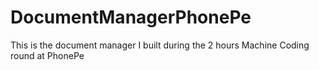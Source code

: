 # DocumentManagerPhonePe
This is the document manager I built during the 2 hours Machine Coding round at PhonePe
